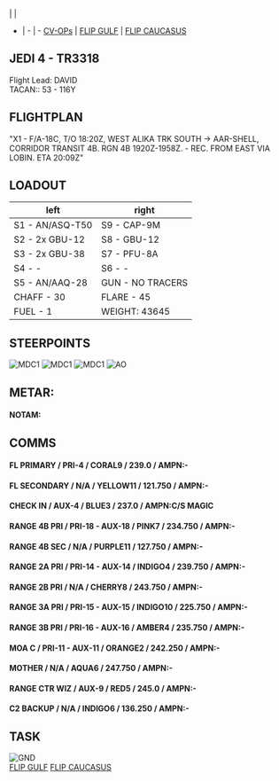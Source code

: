  |  | 
- | - | -
[CV-OPs](/CVOPS/cvops.md) | [FLIP GULF](https://www.dropbox.com/s/sp91zf63rx0esao/FLIP_GULFR2_EC1.pdf?dl=0) | [FLIP CAUCASUS](https://www.dropbox.com/s/ppiqy9ba7i8h8op/FLIP_CAUR_EC1.pdf?dl=0)

## JEDI 4 - TR3318

Flight Lead: DAVID  
TACAN:: 53 - 116Y  

## FLIGHTPLAN
"X1 - F/A-18C, T/O 18:20Z, WEST ALIKA
TRK SOUTH -> AAR-SHELL, CORRIDOR TRANSIT 4B.
RGN 4B 1920Z-1958Z. - REC. FROM EAST VIA LOBIN. ETA 20:09Z"

## LOADOUT

left | right
----- | -----
S1 - AN/ASQ-T50 | S9 - CAP-9M
S2 - 2x GBU-12 | S8 - GBU-12
S3 - 2x GBU-38 | S7 - PFU-8A
S4 - - | S6 - -
S5 - AN/AAQ-28 | GUN - NO TRACERS
CHAFF - 30 | FLARE - 45
FUEL - 1 | WEIGHT: 43645



## STEERPOINTS


![MDC1](MDC10.PNG)
![MDC1](MDC20.PNG)
![MDC1](MDC30.PNG)
![AO](E10.PNG)

## METAR: 

#### NOTAM: 



## COMMS
#### FL PRIMARY / PRI-4 / CORAL9 / 239.0 / AMPN:-
#### FL SECONDARY / N/A / YELLOW11 / 121.750 / AMPN:-
#### CHECK IN / AUX-4 / BLUE3 / 237.0 / AMPN:C/S MAGIC
#### RANGE 4B PRI / PRI-18 - AUX-18 / PINK7 / 234.750 / AMPN:-
#### RANGE 4B SEC / N/A / PURPLE11 / 127.750 / AMPN:-
#### RANGE 2A PRI / PRI-14 - AUX-14 / INDIGO4 / 239.750 / AMPN:-
#### RANGE 2B PRI / N/A / CHERRY8 / 243.750 / AMPN:-
#### RANGE 3A PRI / PRI-15 - AUX-15 / INDIGO10 / 225.750 / AMPN:-
#### RANGE 3B PRI / PRI-16 - AUX-16 / AMBER4 / 235.750 / AMPN:-
#### MOA C / PRI-11 - AUX-11 / ORANGE2 / 242.250 / AMPN:-
#### MOTHER / N/A / AQUA6 / 247.750 / AMPN:-
#### RANGE CTR WIZ / AUX-9 / RED5 / 245.0 / AMPN:-
#### C2 BACKUP / N/A / INDIGO6 / 136.250 / AMPN:-


## TASK


![GND](/FLIPS/UGKO_GND.png)  
[FLIP GULF](https://www.dropbox.com/s/sp91zf63rx0esao/FLIP_GULFR2_EC1.pdf?dl=0)
[FLIP CAUCASUS](https://www.dropbox.com/s/ppiqy9ba7i8h8op/FLIP_CAUR_EC1.pdf?dl=0)

